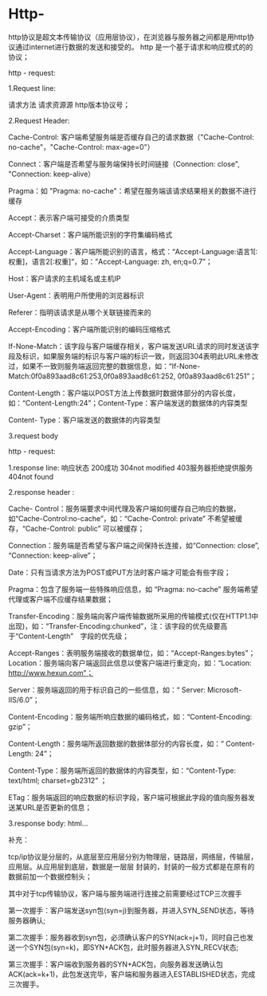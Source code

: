 # Http-

http协议是超文本传输协议（应用层协议），在浏览器与服务器之间都是用http协议通过internet进行数据的发送和接受的。
http 是一个基于请求和响应模式的的协议；

http - request:

1.Request line: 

请求方法
请求资源源
http版本协议号；

2.Request Header:

Cache-Control: 客户端希望服务端是否缓存自己的请求数据（"Cache-Control: no-cache"，"Cache-Control: max-age=0"）

Connect：客户端是否希望与服务端保持长时间链接（Connection: close", "Connection: keep-alive）

Pragma：如 "Pragma: no-cache"：希望在服务端该请求结果相关的数据不进行缓存

Accept：表示客户端可接受的介质类型

Accept-Charset：客户端所能识别的字符集编码格式

Accept-Language：客户端所能识别的语言，格式：“Accept-Language:语言1[:权重]，语言2[:权重]”，如：”Accept-Language: zh, en;q=0.7”；

Host：客户请求的主机域名或主机IP

User-Agent：表明用户所使用的浏览器标识

Referer：指明该请求是从哪个关联链接而来的

Accept-Encoding：客户端所能识别的编码压缩格式

If-None-Match：该字段与客户端缓存相关，客户端发送URL请求的同时发送该字段及标识，如果服务端的标识与客户端的标识一致，则返回304表明此URL未修改过，如果不一致则服务端返回完整的数据信息，如：“If-None-Match:0f0a893aad8c61:253,0f0a893aad8c61:252, 0f0a893aad8c61:251”；

Content-Length：客户端以POST方法上传数据时数据体部分的内容长度，如：“Content-Length:24”；Content-Type：客户端发送的数据体的内容类型

Content- Type：客户端发送的数据体的内容类型

3.request body 

http - request: 

1.response line: 响应状态 200成功  304not modified  403服务器拒绝提供服务  404not found

2.response header :

Cache- Control：服务端要求中间代理及客户端如何缓存自己响应的数据，如“Cache-Control:no-cache”，如：“Cache-Control: private” 不希望被缓存，“Cache-Control: public” 可以被缓存；

Connection：服务端是否希望与客户端之间保持长连接，如“Connection: close”, “Connection: keep-alive”；

Date：只有当请求方法为POST或PUT方法时客户端才可能会有些字段；

Pragma：包含了服务端一些特殊响应信息，如 “Pragma: no-cache” 服务端希望代理或客户端不应缓存结果数据；

Transfer-Encoding：服务端向客户端传输数据所采用的传输模式(仅在HTTP1.1中出现)，如：“Transfer-Encoding:chunked”，注：该字段的优先级要高于“Content-Length”　字段的优先级；

Accept-Ranges：表明服务端接收的数据单位，如：“Accept-Ranges:bytes”；Location：服务端向客户端返回此信息以使客户端进行重定向，如：“Location: http://www.hexun.com”；

Server：服务端返回的用于标识自己的一些信息，如：“ Server: Microsoft-IIS/6.0”；

Content-Encoding：服务端所响应数据的编码格式，如：“Content-Encoding: gzip”；

Content-Length：服务端所返回数据的数据体部分的内容长度，如：“ Content-Length: 24”；

Content-Type：服务端所返回的数据体的内容类型，如：“Content-Type: text/html; charset=gb2312” ；

ETag：服务端返回的响应数据的标识字段，客户端可根据此字段的值向服务器发送某URL是否更新的信息；

3.response body: html...

补充：

tcp/ip协议是分层的，从底层至应用层分别为物理层，链路层，网络层，传输层，应用层。从应用层到底层，数据是一层层
封装的，封装的一般方式都是在原有的数据前加一个数据控制头；

其中对于tcp传输协议，客户端与服务端进行连接之前需要经过TCP三次握手

第一次握手：客户端发送syn包(syn=j)到服务器，并进入SYN_SEND状态，等待服务器确认;

第二次握手：服务器收到syn包，必须确认客户的SYN(ack=j+1)，同时自己也发送一个SYN包(syn=k)，即SYN+ACK包，此时服务器进入SYN_RECV状态;

第三次握手：客户端收到服务器的SYN+ACK包，向服务器发送确认包ACK(ack=k+1)，此包发送完毕，客户端和服务器进入ESTABLISHED状态，完成三次握手。
